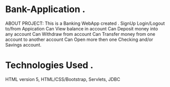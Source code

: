 # Bank-Application  .  

ABOUT PROJECT: This is a Banking WebApp created . 
SignUp
Login/Logout to/from Appication
Can View balance in account
Can Deposit money into any account
Can Withdraw from account
Can Transfer money from one account to another account
Can Open more then one Checking and/or Savings account.


# Technologies Used .
  
  HTML version 5, HTML/CSS/Bootstrap, Servlets, JDBC
